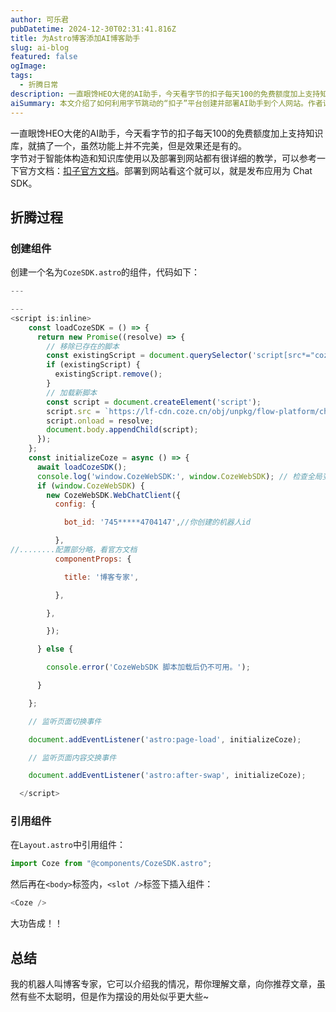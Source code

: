 ```yaml
---
author: 可乐君
pubDatetime: 2024-12-30T02:31:41.816Z
title: 为Astro博客添加AI博客助手
slug: ai-blog
featured: false
ogImage: 
tags:
  - 折腾日常
description: 一直眼馋HEO大佬的AI助手，今天看字节的扣子每天100的免费额度加上支持知识库，就搞了一个，虽然功能上并不完美，但是效果还是有的。
aiSummary: 本文介绍了如何利用字节跳动的“扣子”平台创建并部署AI助手到个人网站。作者详细描述了编写和引用组件的步骤，并提到AI助手虽不完美，但具备介绍作者、理解文章和推荐内容的功能，作为展示工具具有一定价值。
---
```

一直眼馋HEO大佬的AI助手，今天看字节的扣子每天100的免费额度加上支持知识库，就搞了一个，虽然功能上并不完美，但是效果还是有的。  
字节对于智能体构造和知识库使用以及部署到网站都有很详细的教学，可以参考一下官方文档：[扣子官方文档](https://www.coze.cn/docs/guides/welcome)。部署到网站看这个就可以，就是发布应用为 Chat SDK。  
## 折腾过程
### 创建组件
创建一个名为`CozeSDK.astro`的组件，代码如下：
```js
---

---
<script is:inline>
    const loadCozeSDK = () => {
      return new Promise((resolve) => {
        // 移除已存在的脚本
        const existingScript = document.querySelector('script[src*="coze.cn"]');
        if (existingScript) {
          existingScript.remove();
        }
        // 加载新脚本
        const script = document.createElement('script');
        script.src = `https://lf-cdn.coze.cn/obj/unpkg/flow-platform/chat-app-sdk/1.1.0-beta.0/libs/cn/index.js?cacheBust=${Math.random()}`;
        script.onload = resolve;
        document.body.appendChild(script);
      });
    };
    const initializeCoze = async () => {
      await loadCozeSDK();
      console.log('window.CozeWebSDK:', window.CozeWebSDK); // 检查全局变量
      if (window.CozeWebSDK) {
        new CozeWebSDK.WebChatClient({
          config: {

            bot_id: '745*****4704147',//你创建的机器人id

          },
//........配置部分略，看官方文档
          componentProps: {

            title: '博客专家',

          },

        },

        });

      } else {

        console.error('CozeWebSDK 脚本加载后仍不可用。');

      }

    };

    // 监听页面切换事件

    document.addEventListener('astro:page-load', initializeCoze);

    // 监听页面内容交换事件

    document.addEventListener('astro:after-swap', initializeCoze);

  </script>
```
### 引用组件
在`Layout.astro`中引用组件：  
```js
import Coze from "@components/CozeSDK.astro";
```
然后再在`<body>`标签内，`<slot />`标签下插入组件：
```js
<Coze />
```
大功告成！！
## 总结
我的机器人叫博客专家，它可以介绍我的情况，帮你理解文章，向你推荐文章，虽然有些不太聪明，但是作为摆设的用处似乎更大些~